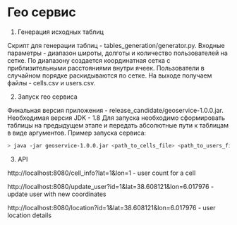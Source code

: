 # Гео сервис

1. Генерация исходных таблиц

Скрипт для генерации таблиц - tables_generation/generator.py.
Входные параметры - диапазон широты, долготы и количество пользователей на сетке.
По диапазону создается координатная сетка с приблизительными расстояниями внутри ячеек.
Пользователи в случайном порядке раскидываются по сетке. На выходе получаем файлы - cells.csv и users.csv.

2. Запуск гео сервиса

Финальная версия приложения - release_candidate/geoservice-1.0.0.jar.
Необходимая версия JDK - 1.8
Для запуска необходимо сформировать таблицы на предыдущем этапе и передать абсолютные пути к таблицам в виде аргументов.
Пример запуска сервиса:

```sh
> java -jar geoservice-1.0.0.jar <path_to_cells_file> <path_to_users_file>
```

3. API

http://localhost:8080/cell_info?lat=1&lon=1   											- user count for a cell

http://localhost:8080/update_user?id=1&lat=38.608121&lon=6.017976   - update user with new coordinates

http://localhost:8080/location?id=1&lat=38.608121&lon=6.017976   		- user location details



